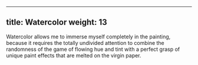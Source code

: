 
---
title: Watercolor
weight: 13
---

Watercolor allows me to immerse myself completely in the painting, because it requires the totally undivided attention to combine the randomness of the game of flowing hue and tint with a perfect grasp of unique paint effects that are melted on the virgin paper.

